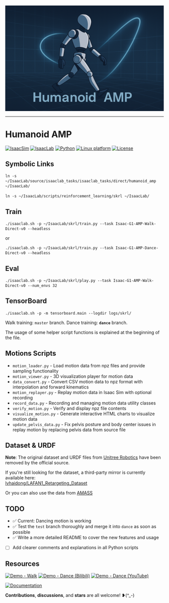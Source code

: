 ![Humanoid AMP](docs/human_amp.png)

---

# Humanoid AMP
[![IsaacSim](https://img.shields.io/badge/IsaacSim-4.5.0-silver.svg)](https://docs.isaacsim.omniverse.nvidia.com/latest/index.html)
[![IsaacLab](https://img.shields.io/badge/IsaacLab-2.1.0-silver.svg)](https://isaac-sim.github.io/IsaacLab/main/index.html)
[![Python](https://img.shields.io/badge/python-3.10-blue.svg)](https://docs.python.org/3/whatsnew/3.10.html)
[![Linux platform](https://img.shields.io/badge/platform-linux--64-orange.svg)](https://releases.ubuntu.com/20.04/)
[![License](https://img.shields.io/badge/license-BSD--3-yellow.svg)](https://opensource.org/licenses/BSD-3-Clause)


## Symbolic Links
```
ln -s ~/IsaacLab/source/isaaclab_tasks/isaaclab_tasks/direct/humanoid_amp ~/IsaacLab/

ln -s ~/IsaacLab/scripts/reinforcement_learning/skrl ~/IsaacLab/
```


## Train
```
./isaaclab.sh -p ~/IsaacLab/skrl/train.py --task Isaac-G1-AMP-Walk-Direct-v0 --headless
```
or
```
./isaaclab.sh -p ~/IsaacLab/skrl/train.py --task Isaac-G1-AMP-Dance-Direct-v0 --headless
```
## Eval
```
./isaaclab.sh -p ~/IsaacLab/skrl/play.py --task Isaac-G1-AMP-Walk-Direct-v0 --num_envs 32 
```
## TensorBoard
```
./isaaclab.sh -p -m tensorboard.main --logdir logs/skrl/
```

Walk training: `master` branch. Dance training: **`dance`** branch.

The usage of some helper script functions is explained at the beginning of the file.



## Motions Scripts
- `motion_loader.py` - Load motion data from npz files and provide sampling functionality
- `motion_viewer.py` - 3D visualization player for motion data
- `data_convert.py` - Convert CSV motion data to npz format with interpolation and forward kinematics
- `motion_replayer.py` - Replay motion data in Isaac Sim with optional recording
- `record_data.py` - Recording and managing motion data utility classes
- `verify_motion.py` - Verify and display npz file contents
- `visualize_motion.py` - Generate interactive HTML charts to visualize motion data
- `update_pelvis_data.py` - Fix pelvis posture and body center issues in replay motion by replacing pelvis data from source file


## Dataset & URDF

**Note**: The original dataset and URDF files from [Unitree Robotics](https://huggingface.co/datasets/unitreerobotics/LAFAN1_Retargeting_Dataset) have been removed by the official source.

If you're still looking for the dataset, a third-party mirror is currently available here:  
[lvhaidong/LAFAN1_Retargeting_Dataset](https://huggingface.co/datasets/lvhaidong/LAFAN1_Retargeting_Dataset)

Or you can also use the data from [AMASS](https://huggingface.co/datasets/ember-lab-berkeley/AMASS_Retargeted_for_G1)
## TODO

- ✅ Current: Dancing motion is working
- ✅ Test the `test` branch thoroughly and merge it into `dance` as soon as possible
- ✅ Write a more detailed README to cover the new features and usage
- [ ] Add clearer comments and explanations in all Python scripts


## Resources
[![Demo - Walk](https://img.shields.io/badge/Demo-Walk-ff69b4?style=for-the-badge&logo=bilibili)](https://www.bilibili.com/video/BV19cRvYhEL8/?vd_source=5159ce41348cd4fd3d83ef9169dc8dbc)
[![Demo - Dance (Bilibili)](https://img.shields.io/badge/Demo-Dance-ff69b4?style=for-the-badge&logo=bilibili)](https://www.bilibili.com/video/BV1vW36zEEG8/?share_source=copy_web&vd_source=0de36dd681c4f7ffab776ec97939e21f)
[![Demo - Dance (YouTube)](https://img.shields.io/badge/Demo-Dance-FF0000?style=for-the-badge&logo=youtube)](https://youtu.be/_ItIFkp-Xi4)

[![Documentation](https://img.shields.io/badge/Documentation-DeepWiki-blue?style=for-the-badge&logo=gitbook)](https://deepwiki.com/linden713/humanoid_amp)

**Contributions**, **discussions**, and **stars** are all welcome! ❥(^_-)
